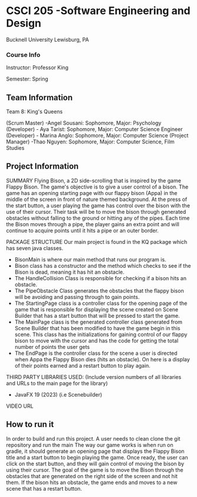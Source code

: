 # CSCI 205 -Software Engineering and Design
Bucknell University  Lewisburg, PA

### Course Info
Instructor: Professor King

Semester: Spring

## Team Information 
Team 8: King's Queens

(Scrum Master) -Angel Sousani: Sophomore, Major: Psychology   
(Developer) - Aya Tarist: Sophomore, Major: Computer Science Engineer
(Developer) - Marina Anglo: Sophomore, Major: Computer Science
(Project Manager) -Thao Nguyen: Sophomore, Major: Computer Science, Film Studies

## Project Information
SUMMARY
Flying Bison, a 2D side-scrolling that is inspired by the game Flappy Bison. 
The game's objective is to give a user control of a bison. The game has an opening starting
page with our flappy bison (Appa) in the middle of the screen in front of nature
themed background. At the press of the start button, a user playing the game has control
over the bison with the use of their cursor. Their task will be to move the bison 
through generated obstacles without falling to the ground or hitting any of the pipes. 
Each time the Bison moves through a pipe, the player gains an extra point and will
continue to acquire points until it hits a pipe or an outer border.

PACKAGE STRUCTURE
Our main project is found in the KQ package which has seven java classes. 
- BisonMain is where our main method that runs our program is. 
- Bison class has a constructor and the method which checks to see if the Bison is 
dead, meaning it has hit an obstacle.
- The HandleCollision Class is responsible for checking if a bison hits an obstacle.
- The PipeObstacle Class generates the obstacles that the flappy bison will be avoiding and
passing through to gain points. 
- The StartingPage class is a controller class for the opening page of the game that
is responsible for displaying the scene created on Scene Builder that has a start button
that will be pressed to start the game.
- The MainPage class is the generated controller class generated from Scene Builder
that has been modified to have the game begin in this scene. This class has the 
initializations for gaining control of our flappy bison to move with the cursor and has
the code for getting the total number of points the user gets
- The EndPage is the controller class for the scene a user is directed when Appa the Flappy
Bison dies (hits an obstacle). On here is a display of their points earned and a restart
button to play again.


THIRD PARTY LIBRARIES USED: (Include version numbers of all libraries and URLs to the main page for the library)
- JavaFX 19 (2023) (i.e Scenebuilder)


VIDEO URL

## How to run it
In order to build and run this project. A user needs to clean clone the git repository and run
the main 
The way our game works is when run on gradle, it should generate an opening page that displays
the Flappy Bison title and a start button to begin playing the game. Once ready, the user can click on
the start button, and they will gain control of moving the bison by using their cursor. The goal of the game
is to move the Bison through the obstacles that are generated on the right side of the screen and not hit 
them. If the bison hits an obstacle, the game ends and moves to a new scene that has a restart button.